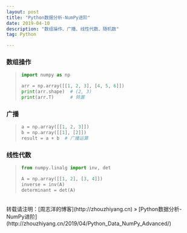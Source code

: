 ```yaml
---
layout: post
title: "Python数据分析-NumPy进阶"
date: 2019-04-10 
description: "数组操作、广播、线性代数、随机数"
tag: Python 

---
```


### 数组操作

>```python
>import numpy as np
>
>arr = np.array([[1, 2, 3], [4, 5, 6]])
>print(arr.shape)  # (2, 3)
>print(arr.T)      # 转置
>```

### 广播

>```python
>a = np.array([[1, 2, 3]])
>b = np.array([[1], [2]])
>result = a + b  # 广播运算
>```

### 线性代数

>```python
>from numpy.linalg import inv, det
>
>A = np.array([[1, 2], [3, 4]])
>inverse = inv(A)
>determinant = det(A)
>```

<br>
转载请注明：[周志洋的博客](http://zhouzhiyang.cn) » [Python数据分析-NumPy进阶](http://zhouzhiyang.cn/2019/04/Python_Data_NumPy_Advanced/) 

